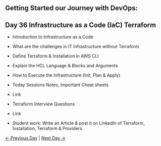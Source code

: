 ## Getting Started our Journey with DevOps:

## Day 36 Infrastructure as a Code (IaC) Terraform

 - Introduction to Infrastructure as a Code
 - What are the challenges in IT Infrastructure without Terraform
 - Define Terraform & Installation in AWS CLI
 - Explain the HCL Language & Blocks and Arguments
 - How to Execute the Infrastructure (Init, Plan & Apply)
 

  - Today Sessions Notes, Important Cheat sheets 
  - Link
  - Terraform Interview Questions
  - Link

  - Student work: Write an Article & post it on LinkedIn of Terraform, Installation, Terraform & Providers

 [← Previous Day](../day35/README.md) | [Next Day →](../day37/README.md)
